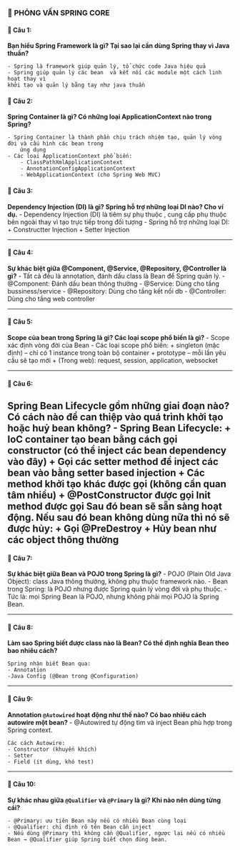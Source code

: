 
### 🚀 **PHỎNG VẤN SPRING CORE**

#### 🔹 Câu 1:

**Bạn hiểu Spring Framework là gì? Tại sao lại cần dùng Spring thay vì Java thuần?**

    - Spring là framework giúp quản lý, tổ chức code Java hiệu quả
    - Spring giúp quản lý các bean  và kết nối các module một cách linh hoạt thay vì
    khởi tạo và quản lý bằng tay như java thuần


#### 🔹 Câu 2:

**Spring Container là gì? Có những loại ApplicationContext nào trong Spring?**

    - Spring Container là thành phần chịu trách nhiệm tạo, quản lý vòng đời và cấu hình các bean trong
        ứng dụng
    - Các loại ApplicationContext phổ biến:
        - ClassPathXmlApplicationContext
        - AnnotationConfigApplicationContext
        - WebApplicationContext (cho Spring Web MVC)

#### 🔹 Câu 3:

**Dependency Injection (DI) là gì? Spring hỗ trợ những loại DI nào? Cho ví dụ.**
    - Dependency Injection (DI) là tiêm sự phụ thuộc , cung cấp phụ thuộc bên ngoài thay vì tạo trực tiếp trong đối tượng
    - Spring hỗ trợ những loại DI:
        + Constructter Injection
        + Setter Injection

---

#### 🔹 Câu 4:

**Sự khác biệt giữa @Component, @Service, @Repository, @Controller là gì?**
    - Tất cả đều là  annotation, đánh dấu class là Bean để Spring quản lý.
    - @Component: Đánh dấu bean thông thường
    - @Service: Dùng cho tầng bussiness/service
    - @Repository: Dùng cho tầng kết nối db
    - @Controller: Dùng cho tầng web controller

---

#### 🔹 Câu 5:

**Scope của bean trong Spring là gì? Các loại scope phổ biến là gì?**
    - Scope xác định vòng đời của Bean
    - Các loại scope phổ biến:
        + singleton (mặc định) – chỉ có 1 instance trong toàn bộ container
        + prototype – mỗi lần yêu cầu sẽ tạo mới
        + (Trong web): request, session, application, websocket

---

#### 🔹 Câu 6:

**Spring Bean Lifecycle gồm những giai đoạn nào? Có cách nào để can thiệp vào quá trình khởi tạo hoặc huỷ bean không?**
    - Spring Bean Lifecycle:
     + IoC container tạo bean bằng cách gọi constructor (có thể inject các bean dependency vào đây)
     + Gọi các setter method để inject các bean vào bằng setter based injection
     + Các method khởi tạo khác được gọi (không cần quan tâm nhiều)
     + @PostConstructor được gọi
     Init method được gọi
     Sau đó bean sẽ sẵn sàng hoạt động. Nếu sau đó bean không dùng nữa thì nó sẽ được hủy:
     + Gọi @PreDestroy
     + Hủy bean như các object thông thường
---

#### 🔹 Câu 7:

**Sự khác biệt giữa Bean và POJO trong Spring là gì?**
    - POJO (Plain Old Java Object): class Java thông thường, không phụ thuộc framework nào.
    - Bean trong Spring: là POJO nhưng được Spring quản lý vòng đời và phụ thuộc.
    - Tức là: mọi Spring Bean là POJO, nhưng không phải mọi POJO là Spring Bean.

---

#### 🔹 Câu 8:

**Làm sao Spring biết được class nào là Bean? Có thể định nghĩa Bean theo bao nhiêu cách?**

    Spring nhận biết Bean qua:
    - Annotation
    -Java Config (@Bean trong @Configuration)

---

#### 🔹 Câu 9:

**Annotation `@Autowired` hoạt động như thế nào? Có bao nhiêu cách autowire một bean?**
    - @Autowired tự động tìm và inject Bean phù hợp trong Spring context.

    Các cách Autowire:
    - Constructor (khuyến khích)
    - Setter
    - Field (ít dùng, khó test)
---

#### 🔹 Câu 10:

**Sự khác nhau giữa `@Qualifier` và `@Primary` là gì? Khi nào nên dùng từng cái?**

    - @Primary: ưu tiên Bean này nếu có nhiều Bean cùng loại
    - @Qualifier: chỉ định rõ tên Bean cần inject
    - Nếu dùng @Primary thì không cần @Qualifier, ngược lại nếu có nhiều Bean → @Qualifier giúp Spring biết chọn đúng bean.